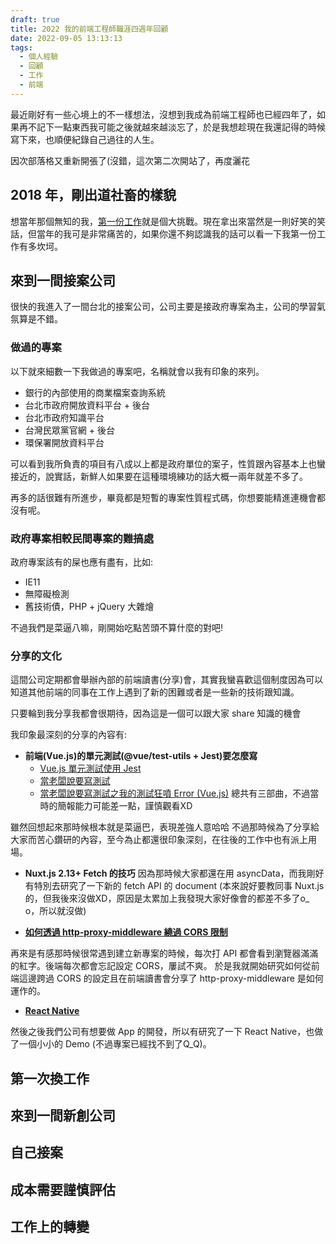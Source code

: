 ```yaml
---
draft: true
title: 2022 我的前端工程師職涯四週年回顧
date: 2022-09-05 13:13:13
tags:
  - 個人經驗
  - 回顧
  - 工作
  - 前端
---
```


最近剛好有一些心境上的不一樣想法，沒想到我成為前端工程師也已經四年了，如果再不記下一點東西我可能之後就越來越淡忘了，於是我想趁現在我還記得的時候寫下來，也順便紀錄自己過往的人生。

因次部落格又重新開張了(沒錯，這次第二次開站了，再度灑花
<!--more-->

## 2018 年，剛出道社畜的樣貌
 
想當年那個無知的我，[第一份工作](https://www.larrykkk.com/%E7%AC%AC%E4%B8%80%E4%BB%BD%E5%B7%A5%E4%BD%9C)就是個大挑戰。現在拿出來當然是一則好笑的笑話，但當年的我可是非常痛苦的，如果你還不夠認識我的話可以看一下我第一份工作有多坎坷。

## 來到一間接案公司

很快的我進入了一間台北的接案公司，公司主要是接政府專案為主，公司的學習氣氛算是不錯。

### 做過的專案
以下就來細數一下我做過的專案吧，名稱就會以我有印象的來列。
- 銀行的內部使用的商業檔案查詢系統
- 台北市政府開放資料平台 + 後台
- 台北市政府知識平台
- 台灣民眾黨官網 + 後台
- 環保署開放資料平台

可以看到我所負責的項目有八成以上都是政府單位的案子，性質跟內容基本上也蠻接近的，說實話，新鮮人如果要在這種環境練功的話大概一兩年就差不多了。

再多的話很難有所進步，畢竟都是短暫的專案性質程式碼，你想要能精進連機會都沒有呢。

### 政府專案相較民間專案的難搞處

政府專案該有的屎也應有盡有，比如:
- IE11
- 無障礙檢測
- 舊技術債，PHP + jQuery 大雜燴

不過我們是菜逼八嘛，剛開始吃點苦頭不算什麼的對吧!

### 分享的文化

這間公司定期都會舉辦內部的前端讀書(分享)會，其實我蠻喜歡這個制度因為可以知道其他前端的同事在工作上遇到了新的困難或者是一些新的技術跟知識。

只要輪到我分享我都會很期待，因為這是一個可以跟大家 share 知識的機會

我印象最深刻的分享的內容有:
- **前端(Vue.js)的單元測試(@vue/test-utils + Jest)要怎麼寫**
  - [Vue.js 單元測試使用 Jest](https://docs.google.com/presentation/d/1rvcZEWFPeYOnXGQrsNvHuY_sPDZ5y5EZjTw04f_tojE/edit#slide=id.p)
  - [當老闆說要寫測試](https://docs.google.com/presentation/d/1hdunRRY22N3rCAW_O31ACkfyz3Obx-9osoOSDZAe3Cc/edit#slide=id.p)
  - [當老闆說要寫測試之我的測試狂噴 Error (Vue.js)](https://docs.google.com/presentation/d/1pwo7deu79X3yMXA6gidSoAChnjyHW5KniEgYD3wqQI0/edit#slide=id.p)
總共有三部曲，不過當時的簡報能力可能差一點，謹慎觀看XD

雖然回想起來那時候根本就是菜逼巴，表現差強人意哈哈
不過那時候為了分享給大家而苦心鑽研的內容，至今為止都還很印象深刻，在往後的工作中也有派上用場。

- **Nuxt.js 2.13+ Fetch 的技巧**
因為那時候大家都還在用 asyncData，而我剛好有特別去研究了一下新的 fetch API 的 document
(本來說好要教同事 Nuxt.js 的，但我後來沒做XD，原因是太累加上我發現大家好像會的都差不多了o_ o，所以就沒做)

- **[如何透過 http-proxy-middleware 繞過 CORS 限制](https://www.youtube.com/watch?v=Dk96hJmnT8k&t=954s)**

再來是有感那時候很常遇到建立新專案的時候，每次打 API 都會看到瀏覽器滿滿的紅字。後端每次都會忘記設定 CORS，屢試不爽。
於是我就開始研究如何從前端這邊跨過 CORS 的設定且在前端讀書會分享了 http-proxy-middleware 是如何運作的。

- **[React Native](https://medium.com/%E6%8B%89%E7%91%9E%E8%80%8D%E5%8C%97%E4%B8%83/2021-%E4%BD%BF%E7%94%A8-react-native-and-expo-%E4%B9%8B%E7%AD%86%E8%A8%98-8c8b4a347a36)**

然後之後我們公司有想要做 App 的開發，所以有研究了一下 React Native，也做了一個小小的 Demo (不過專案已經找不到了Q_Q)。

## 第一次換工作

## 來到一間新創公司

## 自己接案

## 成本需要謹慎評估

## 工作上的轉變

<!-- ## 為甚麼而工作

## 我沒有看到你任何的表現
 -->
